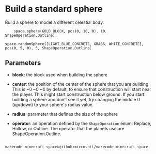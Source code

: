 # Build a standard sphere

Build a sphere to model a different celestial body.

```sig
    space.sphere(GOLD_BLOCK, pos(0, 10, 0), 10, ShapeOperation.Outline);

```
```sig
space.randomSphere([LIGHT_BLUE_CONCRETE, GRASS, WHITE_CONCRETE], pos(0, 5, 0), 5, ShapeOperation.Outline)
```

## Parameters

* **block**: the block used when building the sphere

* **center**: the position of the center of the sphere that you are building. This is ~0 ~0 ~0 by default, to ensure that construction will start near the player. This might start construction below ground. If you start building a sphere and don't see it yet, try changing the middle 0 (up/down) to your sphere's radius value.

* **radius**: parameter that defines the size of the sphere

* **operator**: an operation defined by the `ShapeOperation` enum: Replace, Hollow, or Outline. The operator that the planets use are ShapeOperation.Outline.

```package

makecode-minecraft-space=github:microsoft/makecode-minecraft-space

```